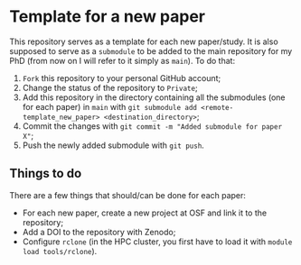 # Template for a new paper

This repository serves as a template for each new paper/study. It is also supposed to serve as a `submodule` to be added to the main repository for my PhD (from now on I will refer to it simply as `main`). To do that:
1. `Fork` this repository to your personal GitHub account;
1. Change the status of the repository to `Private`;
1. Add this repository in the directory containing all the submodules (one for each paper) in `main` with `git submodule add <remote-template_new_paper> <destination_directory>`;
1. Commit the changes with `git commit -m "Added submodule for paper X"`;
1. Push the newly added submodule with `git push`.

## Things to do
There are a few things that should/can be done for each paper:
* For each new paper, create a new project at OSF and link it to the repository;
* Add a DOI to the repository with Zenodo;
* Configure `rclone` (in the HPC cluster, you first have to load it with `module load tools/rclone`).
